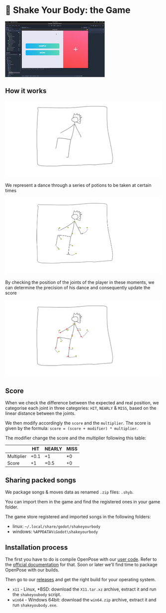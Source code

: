 # :dancer: Shake Your Body: the Game

![](./imgs/game.gif)



## How it works

![](./imgs/dancer.png)

We represent a dance through a series of potions to be taken at certain times

![](./imgs/expected.png)

By checking the position of the joints of the player in these moments, we can determine the precision of his dance and consequently update the score

![](./imgs/diffs.png)

## Score

When we check the difference between the expected and real position, we categorise each joint in three categories: `HIT`, `NEARLY` & `MISS`, based on the linear distance between the joints.

We then modify accordingly the `score` and the `multiplier`. The score is given by the formula: `score = (score + modifier) * multiplier`.

The modifier change the score and the multiplier following this table:

|            | HIT  | NEARLY | MISS |
| ---------- | ---- | ------ | ---- |
| Multiplier | +0.1 | +1     | *0   |
| Score      | +1   | +0.5   | +0   |



## Sharing packed songs

We package songs & moves data as renamed `.zip` files: `.shyb`.

You can import them in the game and find the registered ones in your game folder.

The game store registered and imported songs in the following folders:

+ linux: `~/.local/share/godot/shakeyourbody`
+ windows: `%APPDATA%\Godot\shakeyourbody`



## Installation process

The first you have to do is compile OpenPose with our [user code](https://github.com/shakeyourbody/openpose_client). Refer to the [official documentation](https://github.com/CMU-Perceptual-Computing-Lab/openpose/blob/master/doc/installation.md) for that. Soon or later we'll find time to package OpenPose with our builds.

Then go to our [releases](https://github.com/shakeyourbody/shakeyourbody/releases/) and get the right build for your operating system. 

+ `x11` - Linux, *BSD: download the `X11.tar.xz` archive, extract it and run the `shakeyoubody` script.
+ `win64` - Windows 64bit: download the `win64.zip` archive, extract it and run `shakeyoubody.exe`.

